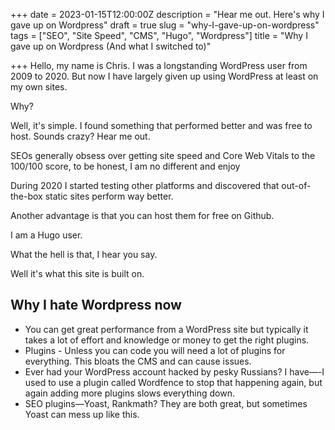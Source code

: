 +++
date = 2023-01-15T12:00:00Z
description = "Hear me out. Here's why I gave up on Wordpress"
draft = true
slug = "why-I-gave-up-on-wordpress"
tags = ["SEO", "Site Speed", "CMS", "Hugo", "Wordpress"]
title = "Why I gave up on Wordpress (And what I switched to)"

+++
Hello, my name is Chris. I was a longstanding WordPress user from 2009 to 2020. But now I have largely given up using WordPress at least on my own sites.

Why?

Well, it's simple. I found something that performed better and was free to host.  Sounds crazy? Hear me out.

SEOs generally obsess over getting site speed and Core Web Vitals to the 100/100 score, to be honest, I am no different and enjoy

During 2020 I started testing other platforms and discovered that out-of-the-box static sites perform way better.

Another advantage is that you can host them for free on Github.

I am a Hugo user.

What the hell is that, I hear you say.

Well it's what this site is built on.

## Why I hate Wordpress now

* You can get great performance from a WordPress site but typically it takes a lot of effort and knowledge or money to get the right plugins.
* Plugins - Unless you can code you will need a lot of plugins for everything. This bloats the CMS and can cause issues.
* Ever had your WordPress account hacked by pesky Russians? I have—-I used to use a plugin called Wordfence to stop that happening again, but again adding more plugins slows everything down.
* SEO plugins—Yoast, Rankmath? They are both great, but sometimes Yoast can mess up like this.  